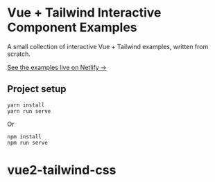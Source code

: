 # Vue + Tailwind Interactive Component Examples

A small collection of interactive Vue + Tailwind examples, written from scratch.

[See the examples live on Netlify &rarr;](https://vue-tailwind-examples.netlify.com/)

## Project setup
```
yarn install
yarn run serve
```

Or

```
npm install
npm run serve
```
# vue2-tailwind-css
